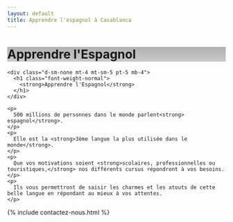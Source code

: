 ```yaml
---
layout: default
title: Apprendre l'espagnol à Casablanca
---
```

<main id="nos-metiers">

  <div class="d-none d-sm-block">
    <div class="banner" style="background-position: center; background-image: linear-gradient(rgba(0,0,0,0.3), rgba(0,0,0,0.2)), url('assets/images/Spanje.jpeg')">
      <h1>Apprendre l'Espagnol</h1>
    </div>
  </div>

  <section class="container mt-5 pb-4" data-aos="fade-up">

    <div class="d-sm-none mt-4 mt-sm-5 pt-5 mb-4">
      <h1 class="font-weight-normal">
        <strong>Apprendre l'Espagnol</strong>
      </h1>
    </div>

    <p>
      500 millions de personnes dans le monde parlent<strong> espagnol</strong>.
    </p>
    <p>
      Elle est la <strong>3ème langue la plus utilisée dans le monde</strong>.
    </p>
    <p>
      Que vos motivations soient <strong>scolaires, professionnelles ou touristiques,</strong> nos différents cursus répondront à vos besoins.
    </p>
    <p>
      Ils vous permettront de saisir les charmes et les atouts de cette belle langue en répondant au mieux à vos attentes.
    </p>

  </section>

  {% include contactez-nous.html %}

</main>

